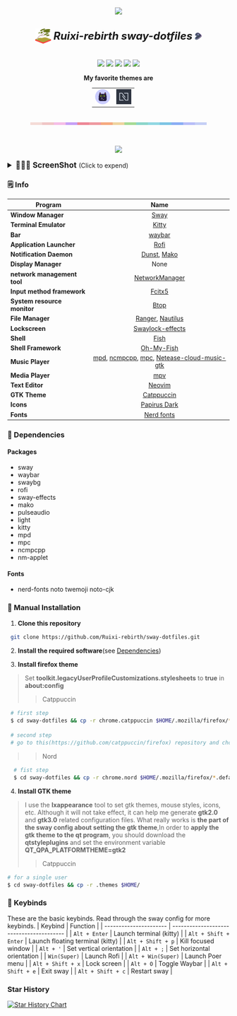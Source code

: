 <p align="center" style="margin-bottom:10px;margin-top:10px;"><a><img src="https://img.shields.io/badge/Linux-FCC624?style=for-the-badge&logo=linux&logoColor=black"></a></p>
<h2 align="center">
<img src="./show/sway-logo.png" width="36px" style="vertical-align:middle;"> <b style="font-size:24px;line-height:24px;vertical-align:middle;"><i>Ruixi-rebirth sway-dotfiles</i></b> <img src="./show/gentoo.png" width="16px" style="vertical-align:middle;">
</h2>
<p align=center style="margin-top:36px">	  
  <img src="https://img.shields.io/github/stars/Ruixi-rebirth/sway-dotfiles?color=dd864a&labelColor=202328&style=for-the-badge">
  <img src="https://img.shields.io/github/forks/Ruixi-rebirth/sway-dotfiles?color=82aaff&labelColor=202328&style=for-the-badge">
  <img src="https://img.shields.io/github/issues/Ruixi-rebirth/sway-dotfiles?color=bf616a&labelColor=202328&style=for-the-badge">
  <img src="https://img.shields.io/github/issues-pr/Ruixi-rebirth/sway-dotfiles?color=c792ea&labelColor=202328&style=for-the-badge">
  <img src="https://img.shields.io/github/license/Ruixi-rebirth/sway-dotfiles?color=15121C&labelColor=202328&style=for-the-badge">  
</p>
<p align="center"><b>My favorite themes are</b></p>
<div style="margin:0 auto;width:120px">
<table align="center" cellpadding="0" cellspacing="0">
  <tr>
      <td style="border:none;">
      <img src="./show/Catppuccin-logo.png" width="34px">
      </td>
      <td style="border:none;">
      <img src="./show/nord-logo.png" width="34px">
      </td>
  </tr>
</table>
</div>
<p align="center">
<img src="./show/macchiato.png" style="margin-top:20px;" width="400px">
</p>
<p align="center">
<img src="./show/show.gif" style="margin-top:30px">
</p>


<details>
<summary style="font-size:1.25em;"><b>🧑🏾‍🎨 ScreenShot</b> <span style="font-size:14px;">(Click to expend) </span> </summary>

![](./show/show12.png)

![](./show/show5.png)

![](./show/show9.png)

![](./show/show11.png)

![](./show/show6.png)

![](./show/show7.png)

![](./show/show8.png)
</details>

### 🗒️ Info

|Program|Name|
| - | :--: |
|**Window Manager**|[Sway](https://github.com/swaywm/sway)|
|**Terminal Emulator**|[Kitty](https://github.com/kovidgoyal/kitty)|
|**Bar**|[waybar](https://github.com/Alexays/Waybar)|
|**Application Launcher**|[Rofi](https://github.com/davatorium/rofi)|
|**Notification Daemon**|[Dunst](https://github.com/dunst-project/dunst), [Mako](https://github.com/emersion/mako)|
|**Display Manager**|None|
|**network management tool**|[NetworkManager](https://networkmanager.dev/)|
|**Input method framework**|[Fcitx5](https://github.com/fcitx/fcitx5)|
|**System resource monitor**|[Btop](https://github.com/aristocratos/btop)|
|**File Manager**|[Ranger](https://github.com/ranger/ranger), [Nautilus](https://wiki.gnome.org/action/show/Apps/Files?action=show&redirect=Apps%2FNautilus)|
|**Lockscreen**|[Swaylock-effects](https://github.com/mortie/swaylock-effects)|
|**Shell**|[Fish](https://github.com/fish-shell/fish-shell)|
|**Shell Framework**|[Oh-My-Fish](https://github.com/oh-my-fish/oh-my-fish)|
|**Music Player**|[mpd](https://github.com/MusicPlayerDaemon/MPD), [ncmpcpp](https://github.com/ncmpcpp/ncmpcpp), [mpc](https://github.com/MusicPlayerDaemon/mpc), [Netease-cloud-music-gtk](https://github.com/gmg137/netease-cloud-music-gtk)|
|**Media Player**|[mpv](https://github.com/mpv-player/mpv)|
|**Text Editor**|[Neovim](https://github.com/neovim/neovim)|
|**GTK Theme**|[Catppuccin](https://github.com/catppuccin/gtk)|
|**Icons**|[Papirus Dark](https://github.com/PapirusDevelopmentTeam/papirus-icon-theme)|
|**Fonts**|[Nerd fonts](https://github.com/ryanoasis/nerd-fonts)|

### 🔨 Dependencies
#### Packages
  - sway
  - waybar
  - swaybg
  - rofi
  - sway-effects
  - mako
  - pulseaudio
  - light
  - kitty
  - mpd
  - mpc
  - ncmpcpp
  - nm-applet
#### Fonts
  - nerd-fonts noto twemoji noto-cjk
 
### 🚀 Manual Installation
1. **Clone this repository**
```bash
 git clone https://github.com/Ruixi-rebirth/sway-dotfiles.git
```
2. **Install the required software**(see [Dependencies](#-dependencies))

3. **Install firefox theme**

> Set **toolkit.legacyUserProfileCustomizations.stylesheets** to **true** in **about:config**
>> Catppuccin 
  ```bash
   # first step 
   $ cd sway-dotfiles && cp -r chrome.catppuccin $HOME/.mozilla/firefox/*.default-release/
   
   # second step
   # go to this(https://github.com/catppuccin/firefox) repository and choose your favorite color  
  ```

>> Nord 
  ```bash
    # fist step
    $ cd sway-dotfiles && cp -r chrome.nord $HOME/.mozilla/firefox/*.default-release/ 
  ```
4. **Install GTK theme**
> I use the **lxappearance** tool to set gtk themes, mouse styles, icons, etc. Although it will not take effect, it can help me generate **gtk2.0** and **gtk3.0** related configuration files. What really works is **the part of the sway config about setting the gtk theme**,In order to **apply the gtk theme to the qt program**, you should download the **qtstyleplugins** and set the environment variable **QT_QPA_PLATFORMTHEME=gtk2**
>> Catppuccin

```bash
# for a single user 
$ cd sway-dotfiles && cp -r .themes $HOME/
```
### 🔑 Keybinds 
These are the basic keybinds. Read through the sway config for more keybinds.
|        Keybind         |                 Function                 |
| ---------------------- | ---------------------------------------- |
| `Alt + Enter`          | Launch terminal (kitty)                  |
| `Alt + Shift + Enter`  | Launch floating terminal (kitty)         |
| `Alt + Shift + p`      | Kill focused window                      |
| `Alt + '`              | Set vertical orientation                 |
| `Alt + ;`              | Set horizontal orientation               |
| `Win(Super)`           | Launch Rofi                              |
| `Alt + Win(Super)`     | Launch Poer menu                         |
| `Alt + Shift + x`      | Lock screen                              |
| `Alt + O`              | Toggle Waybar                            |
| `Alt + Shift + e`      | Exit sway                                |
| `Alt + Shift + c`      | Restart sway                             |

### Star History
[![Star History Chart](https://api.star-history.com/svg?repos=Ruixi-rebirth/sway-dotfiles&type=Date)](https://star-history.com/#Ruixi-rebirth/sway-dotfiles&Date)
